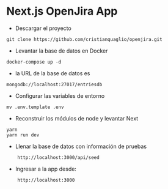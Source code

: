 # Next.js OpenJira App

-   Descargar el proyecto

```
git clone https://github.com/cristianquaglio/openjira.git
```

-   Levantar la base de datos en Docker

```
docker-compose up -d
```

-   la URL de la base de datos es

```
mongodb://localhost:27017/entriesdb
```

-   Configurar las variables de entorno

```
mv .env.template .env
```

-   Reconstruir los módulos de node y levantar Next

```
yarn
yarn run dev
```

-   Llenar la base de datos con información de pruebas

```
    http://localhost:3000/api/seed
```

-   Ingresar a la app desde:

```
    http://localhost:3000
```
